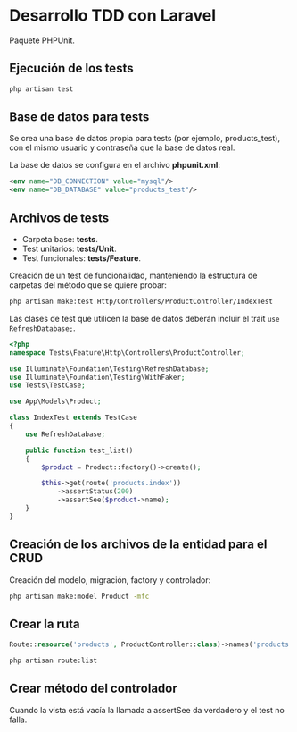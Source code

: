 # Desarrollo TDD con Laravel

Paquete PHPUnit.

## Ejecución de los tests

```bash
php artisan test
```

## Base de datos para tests

Se crea una base de datos propia para tests (por ejemplo, products_test), con el mismo usuario y contraseña que la base de datos real.

La base de datos se configura en el archivo **phpunit.xml**:

```xml
<env name="DB_CONNECTION" value="mysql"/>
<env name="DB_DATABASE" value="products_test"/>
```

## Archivos de tests

- Carpeta base: **tests**.
- Test unitarios: **tests/Unit**.
- Test funcionales: **tests/Feature**.

Creación de un test de funcionalidad, manteniendo la estructura de carpetas del método que se quiere probar:

```bash
php artisan make:test Http/Controllers/ProductController/IndexTest
```

Las clases de test que utilicen la base de datos deberán incluir el trait `use RefreshDatabase;`.

```php
<?php
namespace Tests\Feature\Http\Controllers\ProductController;

use Illuminate\Foundation\Testing\RefreshDatabase;
use Illuminate\Foundation\Testing\WithFaker;
use Tests\TestCase;

use App\Models\Product;

class IndexTest extends TestCase
{
    use RefreshDatabase;

    public function test_list()
    {
        $product = Product::factory()->create();

        $this->get(route('products.index'))
            ->assertStatus(200)
            ->assertSee($product->name);
    }
}
```

## Creación de los archivos de la entidad para el CRUD

Creación del modelo, migración, factory y controlador:

```bash
php artisan make:model Product -mfc
```

## Crear la ruta

```php
Route::resource('products', ProductController::class)->names('products');
```

```bash
php artisan route:list
```

## Crear método del controlador

Cuando la vista está vacía la llamada a assertSee da verdadero y el test no falla.
